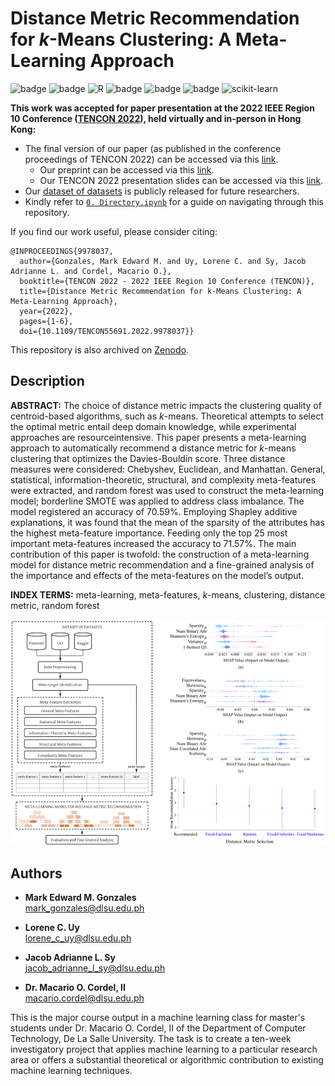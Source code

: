 # Distance Metric Recommendation for $k$-Means Clustering: A Meta-Learning Approach

![badge][badge-jupyter]
![badge][badge-python]
![R](https://img.shields.io/badge/r-%23276DC3.svg?style=flat&logo=r&logoColor=white)
![badge][badge-pandas]
![badge][badge-numpy]
![badge][badge-scipy]
![scikit-learn](https://img.shields.io/badge/scikit--learn-%23F7931E.svg?style=flat&logo=scikit-learn&logoColor=white)

**This work was accepted for paper presentation at the 2022 IEEE Region 10 Conference ([TENCON 2022](https://www.tencon2022.org/)), held virtually and in-person in Hong Kong:**

- The final version of our paper (as published in the conference proceedings of TENCON 2022) can be accessed via this [link](https://ieeexplore.ieee.org/abstract/document/9978037).
  - Our preprint can be accessed via this [link](https://github.com/memgonzales/meta-learning-clustering/blob/master/Distance%20Metric%20Recommendation%20for%20k-Means%20Clustering%20A%20Meta-Learning%20Approach.pdf).
  - Our TENCON 2022 presentation slides can be accessed via this [link](https://github.com/memgonzales/meta-learning-clustering/blob/master/Presentation%20Slides.pdf).
- Our [dataset of datasets](https://github.com/memgonzales/meta-learning-clustering/tree/master/dataset_of_datasets) is publicly released for future researchers. 
- Kindly refer to [`0. Directory.ipynb`](https://github.com/memgonzales/meta-learning-clustering/blob/master/0.%20Directory.ipynb) for a guide on navigating through this repository.

If you find our work useful, please consider citing:
```
@INPROCEEDINGS{9978037,
  author={Gonzales, Mark Edward M. and Uy, Lorene C. and Sy, Jacob Adrianne L. and Cordel, Macario O.},
  booktitle={TENCON 2022 - 2022 IEEE Region 10 Conference (TENCON)}, 
  title={Distance Metric Recommendation for k-Means Clustering: A Meta-Learning Approach}, 
  year={2022},
  pages={1-6},
  doi={10.1109/TENCON55691.2022.9978037}}
```

This repository is also archived on [Zenodo](https://zenodo.org/badge/latestdoi/510684335).

## Description

**ABSTRACT:** The choice of distance metric impacts the clustering quality of centroid-based algorithms, such as $k$-means. Theoretical attempts to select the optimal metric entail deep domain knowledge, while experimental approaches are resourceintensive. This paper presents a meta-learning approach to automatically recommend a distance metric for $k$-means clustering that optimizes the Davies-Bouldin score. Three distance measures were considered: Chebyshev, Euclidean, and Manhattan. General, statistical, information-theoretic, structural, and complexity meta-features were extracted, and random forest was used to construct the meta-learning model; borderline SMOTE was applied to address class imbalance. The model registered an accuracy of 70.59%. Employing Shapley additive explanations, it was found that the mean of the sparsity of the attributes has the highest meta-feature importance. Feeding only the top 25 most important meta-features increased the accuracy to 71.57%. The main contribution of this paper is twofold: the construction of a meta-learning model for distance metric recommendation and a fine-grained analysis of the importance and effects of the meta-features on the model’s output.

**INDEX TERMS:** meta-learning, meta-features, $k$-means, clustering, distance metric, random forest

<img src="https://github.com/memgonzales/meta-learning-clustering/blob/master/figures/fig.PNG?raw=True" alt="App Screenshots" width = 750> 


## Authors

- <b>Mark Edward M. Gonzales</b> <br/>
  mark_gonzales@dlsu.edu.ph <br/>
  
- <b>Lorene C. Uy</b> <br/>
  lorene_c_uy@dlsu.edu.ph <br/>

- <b>Jacob Adrianne L. Sy</b> <br/>
  jacob_adrianne_l_sy@dlsu.edu.ph <br/>

- <b>Dr. Macario O. Cordel, II</b><br/>
  macario.cordel@dlsu.edu.ph
  
This is the major course output in a machine learning class for master's students under Dr. Macario O. Cordel, II of the Department of Computer Technology, De La Salle University. The task is to create a ten-week investigatory project that applies machine learning to a particular research area or offers a substantial theoretical or algorithmic contribution to existing machine learning techniques.

[badge-jupyter]: https://img.shields.io/badge/Jupyter-F37626.svg?&style=flat&logo=Jupyter&logoColor=white
[badge-python]: https://img.shields.io/badge/python-3670A0?style=flat&logo=python&logoColor=white
[badge-pandas]: https://img.shields.io/badge/Pandas-2C2D72?style=flat&logo=pandas&logoColor=white
[badge-numpy]: https://img.shields.io/badge/Numpy-777BB4?style=flat&logo=numpy&logoColor=white
[badge-scipy]: https://img.shields.io/badge/SciPy-654FF0?style=flat&logo=SciPy&logoColor=white
